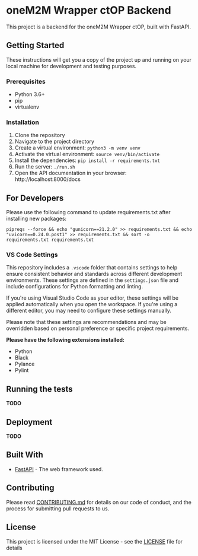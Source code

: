 # oneM2M Wrapper ctOP Backend

This project is a backend for the oneM2M Wrapper ctOP, built with FastAPI.

## Getting Started

These instructions will get you a copy of the project up and running on your local machine for development and testing purposes.

### Prerequisites

- Python 3.6+
- pip
- virtualenv

### Installation

1. Clone the repository
2. Navigate to the project directory
3. Create a virtual environment: `python3 -m venv venv`
4. Activate the virtual environment: `source venv/bin/activate`
5. Install the dependencies: `pip install -r requirements.txt`
6. Run the server: `./run.sh`
7. Open the API documentation in your browser: http://localhost:8000/docs

## For Developers
Please use the following command to update requirements.txt after installing new packages:
```
pipreqs --force && echo "gunicorn==21.2.0" >> requirements.txt && echo "uvicorn==0.24.0.post1" >> requirements.txt && sort -o requirements.txt requirements.txt
```

### VS Code Settings

This repository includes a `.vscode` folder that contains settings to help ensure consistent behavior and standards across different development environments. These settings are defined in the `settings.json` file and include configurations for Python formatting and linting.

If you're using Visual Studio Code as your editor, these settings will be applied automatically when you open the workspace. If you're using a different editor, you may need to configure these settings manually.

Please note that these settings are recommendations and may be overridden based on personal preference or specific project requirements.

**Please have the following extensions installed:**
- Python
- Black
- Pylance
- Pylint

## Running the tests

**TODO**

## Deployment

**TODO**

## Built With

- [FastAPI](https://fastapi.tiangolo.com/) - The web framework used.

## Contributing

Please read [CONTRIBUTING.md](CONTRIBUTING.md) for details on our code of conduct, and the process for submitting pull requests to us.

## License

This project is licensed under the MIT License - see the [LICENSE](./LICENSE) file for details

